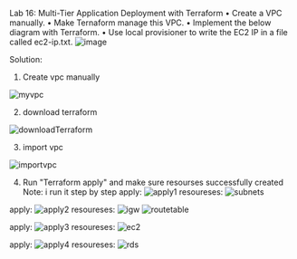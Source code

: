 Lab 16: Multi-Tier Application Deployment with Terraform
• Create a VPC manually.
• Make Ternaform manage this VPC.
• Implement the below diagram with Terraform.
• Use local provisioner to write the EC2 IP in a file called ec2-ip.txt.
![image](https://github.com/user-attachments/assets/66946b33-6bdb-47f5-8c8f-48e5d1a4af6e)



Solution:
1. Create vpc manually

![myvpc](https://github.com/user-attachments/assets/be84c53b-8183-47aa-b62a-c5e8b5241522)

2. download terraform

![downloadTerraform](https://github.com/user-attachments/assets/bf88807e-37c6-4b02-bfd2-976fb0e64426)

3. import vpc

![importvpc](https://github.com/user-attachments/assets/6af2b3cb-6bd7-405d-b7b5-ba6c3ea1f8e1)

4. Run "Terraform apply" and make sure resourses successfully created 
Note: i run it step by step
apply:
![apply1](https://github.com/user-attachments/assets/609cd95d-2c7e-477e-9980-98bda9ba2e86)
resoureses:
![subnets](https://github.com/user-attachments/assets/3b0bb35a-60e0-4de1-a05e-7323a0360e72)

apply:
![apply2](https://github.com/user-attachments/assets/f3dd9c83-a7ed-4fad-98d3-9da59a7dd6b6)
resoureses:
![igw](https://github.com/user-attachments/assets/73edd386-f6b5-4b1b-bf18-5cfd3cda73d6)
![routetable](https://github.com/user-attachments/assets/d323ed45-30da-4dc1-826a-24315c1f8a87)

apply:
![apply3](https://github.com/user-attachments/assets/1c650f9b-0487-4ac1-acb2-cc0b51442fbe)
resoureses:
![ec2](https://github.com/user-attachments/assets/17b10114-6464-43b5-b986-c1b14ee757e0)

apply:
![apply4](https://github.com/user-attachments/assets/ad5d02d8-f207-4041-ab76-eacd777a4e84)
resoureses:
![rds](https://github.com/user-attachments/assets/65076073-84b7-414b-b7bc-8afadd50cb0c)














